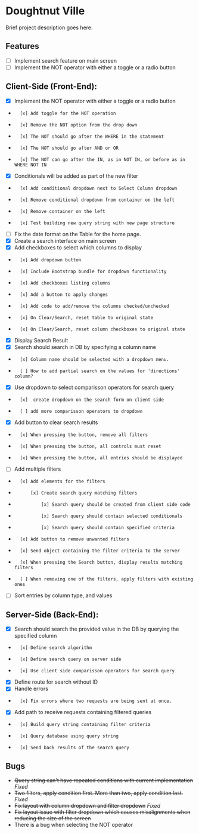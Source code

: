 # Doughtnut Ville

Brief project description goes here.

## Features

- [ ] Implement search feature on main screen
- [ ] Implement the NOT operator with either a toggle or a radio button

## Client-Side (Front-End):

- [x] Implement the NOT operator with either a toggle or a radio button
-       [x] Add toggle for the NOT operation
-       [x] Remove the NOT option from the drop down
-       [x] The NOT should go after the WHERE in the statement
-       [x] The NOT should go after AND or OR
-       [x] The NOT can go after the IN, as in NOT IN, or before as in WHERE NOT IN

- [x] Conditionals will be added as part of the new filter
-       [x] Add conditional dropdown next to Select Column dropdown
-       [x] Remove conditional dropdown from container on the left
-       [x] Remove container on the left
-       [x] Test building new query string with new page structure

- [ ] Fix the date format on the Table for the home page.
- [x] Create a search interface on main screen
- [x] Add checkboxes to select which columns to display
-       [x] Add dropdown button
-       [x] Include Bootstrap bundle for dropdown functionality
-       [x] Add checkboxes listing columns
-       [x] Add a button to apply changes
-       [x] Add code to add/remove the columns checked/unchecked
-       [x] On Clear/Search, reset table to original state
-       [x] On Clear/Search, reset column checkboxes to original state
- [x] Display Search Result
- [x] Search should search in DB by specifying a column name
-       [x] Column name should be selected with a dropdown menu.
-       [ ] How to add partial search on the values for 'directions' column?
- [x] Use dropdown to select comparisson operators for search query
-       [x]  create dropdown on the search form on client side
-       [ ] add more comparisson operators to dropdown
- [x] Add button to clear search results
-       [x] When pressing the button, remove all filters
-       [x] When pressing the button, all controls must reset
-       [x] When pressing the button, all entries should be displayed
- [ ] Add multiple filters
-       [x] Add elements for the filters
-           [x] Create search query matching filters
-               [x] Search query should be created from client side code
-               [x] Search query should contain selected conditionals
-               [x] Search query should contain specified criteria
-       [x] Add button to remove unwanted filters
-       [x] Send object containing the filter criteria to the server
-       [x] When pressing the Search button, display results matching filters
-       [ ] When removing one of the filters, apply filters with existing ones
- [ ] Sort entries by column type, and values

## Server-Side (Back-End):

- [x] Search should search the provided value in the DB by querying the specified column
-       [x] Define search algorithm
-       [x] Define search query on server side
-       [x] Use client side comparisson operators for search query
- [x] Define route for search without ID
- [x] Handle errors
-       [x] Fix errors where two requests are being sent at once.
- [x] Add path to receive requests containing filtered queries
-       [x] Build query string containing filter criteria
-       [x] Query database using query string
-       [x] Send back results of the search query

## Bugs

- ~~Query string can't have repeated conditions with current implementation~~ _Fixed_
- ~~Two filters, apply condition first. More than two, apply condition last.~~ _Fixed_
- ~~Fix layout with column dropdown and filter dropdown~~ _Fixed_
- ~~Fix layout issue with filter dropdown which causes misalignments when reducing the size of the screen~~
- There is a bug when selecting the NOT operator
